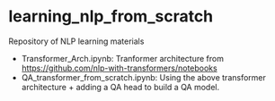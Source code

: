 # learning_nlp_from_scratch

Repository of NLP learning materials

* Transformer_Arch.ipynb: Tranformer architecture from https://github.com/nlp-with-transformers/notebooks
* QA_transformer_from_scratch.ipynb: Using the above transformer architecture + adding a QA head to build a QA model. 
